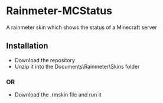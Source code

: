 # Rainmeter-MCStatus
A rainmeter skin which shows the status of a Minecraft server

## Installation
* Download the repository
* Unzip it into the Documents\\Rainmeter\\Skins folder
### OR
* Download the .rmskin file and run it
